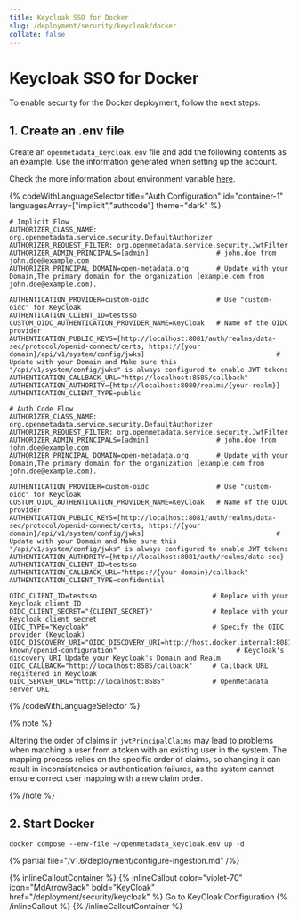 ```yaml
---
title: Keycloak SSO for Docker
slug: /deployment/security/keycloak/docker
collate: false
---
```


# Keycloak SSO for Docker

To enable security for the Docker deployment, follow the next steps:

## 1. Create an .env file

Create an `openmetadata_keycloak.env` file and add the following contents as an example. Use the information
generated when setting up the account.



Check the more information about environment variable [here](/deployment/security/configuration-parameters).


{% codeWithLanguageSelector title="Auth Configuration" id="container-1" languagesArray=["implicit","authcode"] theme="dark" %}

```implicit
# Implicit Flow
AUTHORIZER_CLASS_NAME: org.openmetadata.service.security.DefaultAuthorizer
AUTHORIZER_REQUEST_FILTER: org.openmetadata.service.security.JwtFilter
AUTHORIZER_ADMIN_PRINCIPALS=[admin]                 # john.doe from john.doe@example.com
AUTHORIZER_PRINCIPAL_DOMAIN=open-metadata.org       # Update with your Domain,The primary domain for the organization (example.com from john.doe@example.com).

AUTHENTICATION_PROVIDER=custom-oidc                 # Use "custom-oidc" for Keycloak
AUTHENTICATION_CLIENT_ID=testsso
CUSTOM_OIDC_AUTHENTICATION_PROVIDER_NAME=KeyCloak   # Name of the OIDC provider
AUTHENTICATION_PUBLIC_KEYS=[http://localhost:8081/auth/realms/data-sec/protocol/openid-connect/certs, https://{your domain}/api/v1/system/config/jwks]                                 # Update with your Domain and Make sure this "/api/v1/system/config/jwks" is always configured to enable JWT tokens
AUTHENTICATION_CALLBACK_URL="http://localhost:8585/callback"
AUTHENTICATION_AUTHORITY={http://localhost:8080/realms/{your-realm}}
AUTHENTICATION_CLIENT_TYPE=public
```

```authcode
# Auth Code Flow 
AUTHORIZER_CLASS_NAME: org.openmetadata.service.security.DefaultAuthorizer
AUTHORIZER_REQUEST_FILTER: org.openmetadata.service.security.JwtFilter
AUTHORIZER_ADMIN_PRINCIPALS=[admin]                 # john.doe from john.doe@example.com
AUTHORIZER_PRINCIPAL_DOMAIN=open-metadata.org       # Update with your Domain,The primary domain for the organization (example.com from john.doe@example.com).

AUTHENTICATION_PROVIDER=custom-oidc                 # Use "custom-oidc" for Keycloak
CUSTOM_OIDC_AUTHENTICATION_PROVIDER_NAME=KeyCloak   # Name of the OIDC provider
AUTHENTICATION_PUBLIC_KEYS=[http://localhost:8081/auth/realms/data-sec/protocol/openid-connect/certs, https://{your domain}/api/v1/system/config/jwks]                                 # Update with your Domain and Make sure this "/api/v1/system/config/jwks" is always configured to enable JWT tokens
AUTHENTICATION_AUTHORITY={http://localhost:8081/auth/realms/data-sec}
AUTHENTICATION_CLIENT_ID=testsso
AUTHENTICATION_CALLBACK_URL="https://{your domain}/callback"
AUTHENTICATION_CLIENT_TYPE=confidential

OIDC_CLIENT_ID=testsso                             # Replace with your Keycloak client ID
OIDC_CLIENT_SECRET="{CLIENT_SECRET}"               # Replace with your Keycloak client secret
OIDC_TYPE="Keycloak"                               # Specify the OIDC provider (Keycloak)
OIDC_DISCOVERY_URI="OIDC_DISCOVERY_URI=http://host.docker.internal:8081/realms/openmetadata/.well-known/openid-configuration"                              # Keycloak's discovery URI Update your Keycloak's Domain and Realm
OIDC_CALLBACK="http://localhost:8585/callback"     # Callback URL registered in Keycloak
OIDC_SERVER_URL="http://localhost:8585"            # OpenMetadata server URL
```
{% /codeWithLanguageSelector %}

{% note %}

Altering the order of claims in `jwtPrincipalClaims` may lead to problems when matching a user from a token with an existing user in the system. The mapping process relies on the specific order of claims, so changing it can result in inconsistencies or authentication failures, as the system cannot ensure correct user mapping with a new claim order.

{% /note %}

## 2. Start Docker

```commandline
docker compose --env-file ~/openmetadata_keycloak.env up -d
```

{% partial file="/v1.6/deployment/configure-ingestion.md" /%}


{% inlineCalloutContainer %}
  {% inlineCallout
    color="violet-70"
    icon="MdArrowBack"
    bold="KeyCloak"
    href="/deployment/security/keycloak" %}
    Go to KeyCloak Configuration
  {% /inlineCallout %}
{% /inlineCalloutContainer %}
